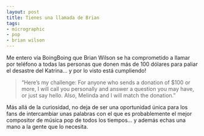 ```yaml
---
layout: post
title: Tienes una llamada de Brian
tags:
- micrographic
- pop
- brian wilson
---
```

Me entero vía BoingBoing que Brian Wilson se ha comprometido a llamar por teléfono a todas las personas que donen más de 100 dólares para paliar el desastre del Katrina… y por lo visto está cumpliendo!

<blockquote>“Here’s my challenge: For anyone who sends a donation of $100 or more, I will call you personally and answer a question you may have, or just say hello. Also, Melinda and I will match the donation.”</blockquote>

Más allá de la curiosidad, no deja de ser una oportunidad única para los fans de intercambiar unas palabras con el que es probablemente el mejor compositor de música pop de todos los tiempos… y además echas una mano a la gente que lo necesita.
